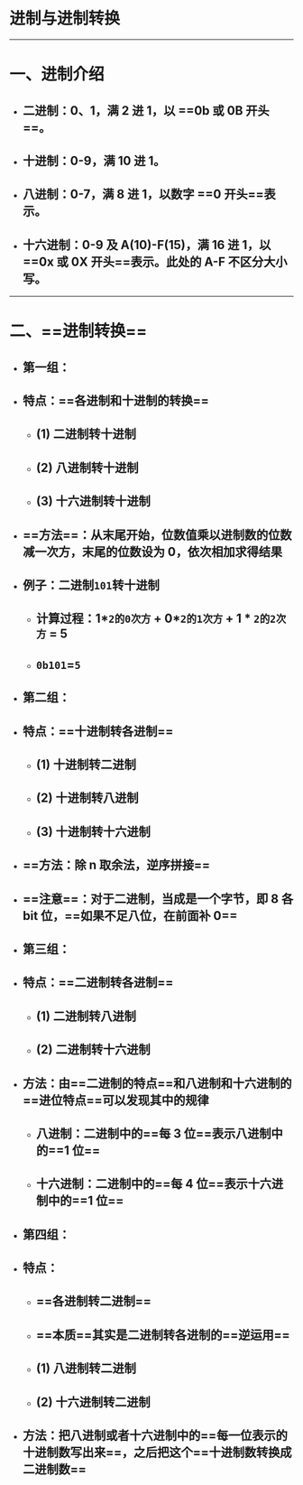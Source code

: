 # 进制与进制转换

---

# 一、进制介绍

- ## 二进制：0、1，满 2 进 1，以 ==0b 或 0B 开头==。
- ## 十进制：0-9，满 10 进 1。
- ## 八进制：0-7，满 8 进 1，以数字 ==0 开头==表示。
- ## 十六进制：0-9 及 A(10)-F(15)，满 16 进 1，以 ==0x 或 0X 开头==表示。此处的 A-F 不区分大小写。

---

# 二、==进制转换==

- ## 第一组：
- ## 特点：==各进制和十进制的转换==
  - ## (1) 二进制转十进制
  - ## (2) 八进制转十进制
  - ## (3) 十六进制转十进制
- ## ==方法==：从末尾开始，位数值乘以进制数的位数减一次方，末尾的位数设为 0，依次相加求得结果
- ## 例子：二进制`101`转十进制
  - ## 计算过程：1*`2的0次方` + 0*`2的1次方` + 1 \* `2的2次方` = 5
  - ## `0b101`=`5`
- ## 第二组：
- ## 特点：==十进制转各进制==
  - ## (1) 十进制转二进制
  - ## (2) 十进制转八进制
  - ## (3) 十进制转十六进制
- ## ==方法：除 n 取余法，逆序拼接==
- ## ==注意==：对于二进制，当成是一个字节，即 8 各 bit 位，==如果不足八位，在前面补 0==
- ## 第三组：
- ## 特点：==二进制转各进制==
  - ## (1) 二进制转八进制
  - ## (2) 二进制转十六进制
- ## 方法：由==二进制的特点==和八进制和十六进制的==进位特点==可以发现其中的规律
  - ## 八进制：二进制中的==每 3 位==表示八进制中的==1 位==
  - ## 十六进制：二进制中的==每 4 位==表示十六进制中的==1 位==
- ## 第四组：
- ## 特点：
  - ## ==各进制转二进制==
  - ## ==本质==其实是二进制转各进制的==逆运用==
  - ## (1) 八进制转二进制
  - ## (2) 十六进制转二进制
- ## 方法：把八进制或者十六进制中的==每一位表示的十进制数写出来==，之后把这个==十进制数转换成二进制数==

